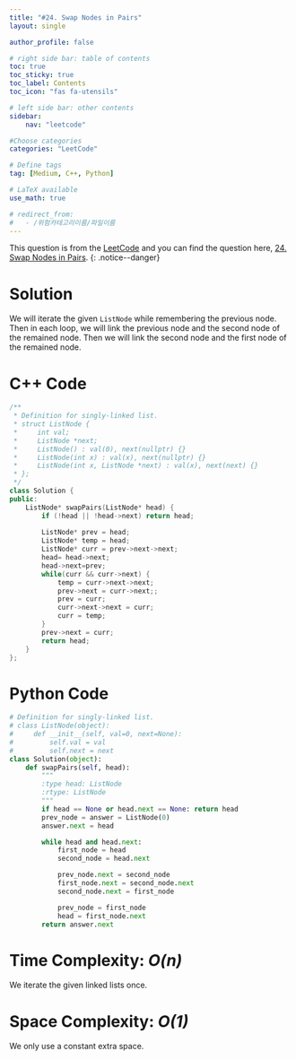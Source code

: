 ```yaml
---
title: "#24. Swap Nodes in Pairs"
layout: single

author_profile: false

# right side bar: table of contents
toc: true
toc_sticky: true
toc_label: Contents
toc_icon: "fas fa-utensils"

# left side bar: other contents
sidebar:
    nav: "leetcode"

#Choose categories
categories: "LeetCode"

# Define tags
tag: [Medium, C++, Python]

# LaTeX available
use_math: true

# redirect_from:
#   - /위험카테고리이름/파일이름
---
```


This question is from the [LeetCode](https://leetcode.com) and you can find the question here, [24. Swap Nodes in Pairs](https://leetcode.com/problems/swap-nodes-in-pairs/).
{: .notice--danger}

# Solution
We will iterate the given `ListNode` while remembering the previous node. Then in each loop, we will link the previous node and the second node of the remained node. Then we will link the second node and the first node of the remained node.

# C++ Code
```c++
/**
 * Definition for singly-linked list.
 * struct ListNode {
 *     int val;
 *     ListNode *next;
 *     ListNode() : val(0), next(nullptr) {}
 *     ListNode(int x) : val(x), next(nullptr) {}
 *     ListNode(int x, ListNode *next) : val(x), next(next) {}
 * };
 */
class Solution {
public:
    ListNode* swapPairs(ListNode* head) {
        if (!head || !head->next) return head;
        
        ListNode* prev = head;
        ListNode* temp = head;
        ListNode* curr = prev->next->next;
        head= head->next;
        head->next=prev;
        while(curr && curr->next) {
            temp = curr->next->next;
            prev->next = curr->next;;
            prev = curr;
            curr->next->next = curr;
            curr = temp;
        }
        prev->next = curr;
        return head;
    }
};
```

# Python Code
~~~python
# Definition for singly-linked list.
# class ListNode(object):
#     def __init__(self, val=0, next=None):
#         self.val = val
#         self.next = next
class Solution(object):
    def swapPairs(self, head):
        """
        :type head: ListNode
        :rtype: ListNode
        """
        if head == None or head.next == None: return head
        prev_node = answer = ListNode(0)
        answer.next = head

        while head and head.next:
            first_node = head
            second_node = head.next

            prev_node.next = second_node
            first_node.next = second_node.next
            second_node.next = first_node

            prev_node = first_node
            head = first_node.next
        return answer.next
~~~

# Time Complexity: *$O(n)$*

We iterate the given linked lists once.

# Space Complexity: *$O(1)$*
We only use a constant extra space.
